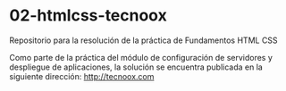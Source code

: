 # 02-htmlcss-tecnoox
Repositorio para la resolución de la práctica de Fundamentos HTML CSS

Como parte de la práctica del módulo de configuración de servidores y despliegue de aplicaciones, la solución se encuentra publicada en la siguiente dirección: http://tecnoox.com

